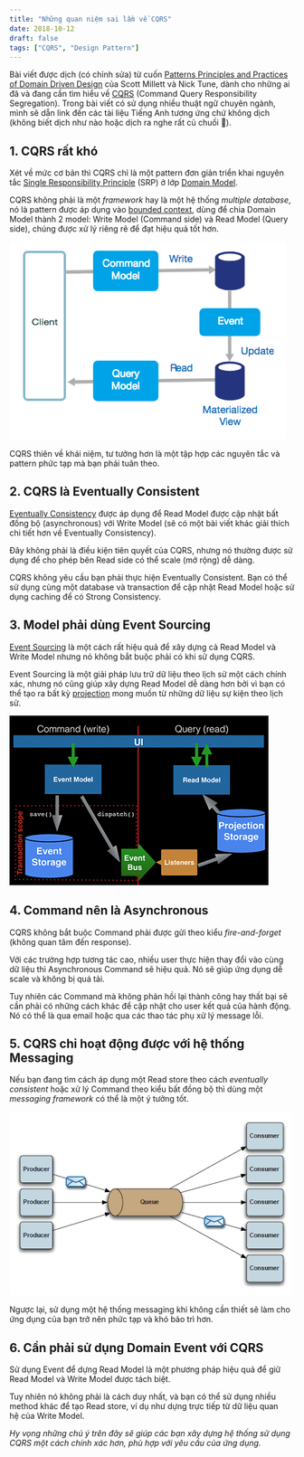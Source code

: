 ```yaml
---
title: "Những quan niệm sai lầm về CQRS"
date: 2018-10-12
draft: false
tags: ["CQRS", "Design Pattern"]
---
```


Bài viết được dịch (có chỉnh sửa) từ cuốn [Patterns Principles and Practices of Domain Driven Design](https://www.amazon.com/Patterns-Principles-Practices-Domain-Driven-Design/dp/1118714709) của Scott Millett và Nick Tune, dành cho những ai đã và đang cần tìm hiểu về [CQRS](https://martinfowler.com/bliki/CQRS.html) (Command Query Responsibility Segregation). Trong bài viết có sử dụng nhiều thuật ngữ chuyên ngành, mình sẽ dẫn link đến các tài liệu Tiếng Anh tương ứng chứ không dịch (không biết dịch như nào hoặc dịch ra nghe rất củ chuối 😬).

## 1. CQRS rất khó

Xét về mức cơ bản thì CQRS chỉ là một pattern đơn giản triển khai nguyên tắc [Single Responsibility Principle](https://en.wikipedia.org/wiki/Single_responsibility_principle) (SRP) ở lớp [Domain Model](https://en.wikipedia.org/wiki/Domain_model).

CQRS không phải là một _framework_ hay là một hệ thống _multiple database_, nó là pattern được áp dụng vào [bounded context](https://martinfowler.com/bliki/BoundedContext.html), dùng để chia Domain Model thành 2 model: Write Model (Command side) và Read Model (Query side), chúng được xử lý riêng rẽ để đạt hiệu quả tốt hơn.

![CQRS Architecture](/images/cqrs-architecture.png)

CQRS thiên về khái niệm, tư tưởng hơn là một tập hợp các nguyên tắc và pattern phức tạp mà bạn phải tuân theo.

## 2. CQRS là Eventually Consistent

[Eventually Consistency](https://en.wikipedia.org/wiki/Eventual_consistency) được áp dụng để Read Model được cập nhật bất đồng bộ (asynchronous) với Write Model (sẽ có một bài viết khác giải thích chi tiết hơn về Eventually Consistency).

Đây không phải là điều kiện tiên quyết của CQRS, nhưng nó thường được sử dụng để cho phép bên Read side có thể scale (mở rộng) dễ dàng.

CQRS không yêu cầu bạn phải thực hiện Eventually Consistent. Bạn có thể sử dụng cùng một database và transaction để cập nhật Read Model hoặc sử dụng caching để có Strong Consistency.

## 3. Model phải dùng Event Sourcing

[Event Sourcing](https://martinfowler.com/eaaDev/EventSourcing.html) là một cách rất hiệu quả để xây dựng cả Read Model và Write Model nhưng nó không bắt buộc phải có khi sử dụng CQRS.

Event Sourcing là một giải pháp lưu trữ dữ liệu theo lịch sử một cách chính xác, nhưng nó cũng giúp xây dựng Read Model dễ dàng hơn bởi vì bạn có thể tạo ra bất kỳ [projection](https://abdullin.com/post/event-sourcing-projections/) mong muốn từ những dữ liệu sự kiện theo lịch sử.

![CQRS Event sourcing](/images/cqrs-event-sourcing.png)

## 4. Command nên là Asynchronous

CQRS không bắt buộc Command phải được gửi theo kiểu _fire-and-forget_ (không quan tâm đến response).

Với các trường hợp tương tác cao, nhiều user thực hiện thay đổi vào cùng dữ liệu thì Asynchronous Command sẽ hiệu quả. Nó sẽ giúp ứng dụng dễ scale và không bị quá tải.

Tuy nhiên các Command mà không phản hồi lại thành công hay thất bại sẽ cần phải có những cách khác để cập nhật cho user kết quả của hành động. Nó có thể là qua email hoặc qua các thao tác phụ xử lý message lỗi.

## 5. CQRS chỉ hoạt động được với hệ thống Messaging

Nếu bạn đang tìm cách áp dụng một Read store theo cách *eventually consistent* hoặc xử lý Command theo kiểu bất đồng bộ thì dùng một _messaging framework_ có thể là một ý tưởng tốt.

![Messaging system](/images/messaging-queue.png)

Ngược lại, sử dụng một hệ thống messaging khi không cần thiết sẽ làm cho ứng dụng của bạn trở nên phức tạp và khó bảo trì hơn.

## 6. Cần phải sử dụng Domain Event với CQRS

Sử dụng Event để dựng Read Model là một phương pháp hiệu quả để giữ Read Model và Write Model được tách biệt.

Tuy nhiên nó không phải là cách duy nhất, và bạn có thể sử dụng nhiều method khác để tạo Read store, ví dụ như dựng trực tiếp từ dữ liệu quan hệ của Write Model.

_Hy vọng những chú ý trên đây sẽ giúp các bạn xây dựng hệ thống sử dụng CQRS một cách chính xác hơn, phù hợp với yêu cầu của ứng dụng._
